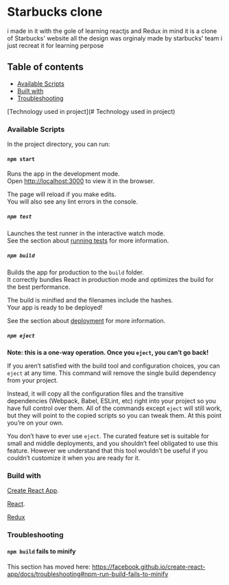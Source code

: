 # Starbucks clone


i made in it with the gole of learning reactjs and Redux in mind it is a clone of Starbucks' website all the design was orginaly made by starbucks' team i just recreat it for learning perpose 
##  Table of contents

- [Available Scripts](#available-scripts)
- [Built with](#build-with)
- [Troubleshooting](#troubleshooting)

[Technology used in project](# Technology used in project)
### Available Scripts

In the project directory, you can run:

#### `npm start`

Runs the app in the development mode.<br />
Open [http://localhost:3000](http://localhost:3000) to view it in the browser.

The page will reload if you make edits.<br />
You will also see any lint errors in the console.

##### `npm test`

Launches the test runner in the interactive watch mode.<br />
See the section about [running tests](https://facebook.github.io/create-react-app/docs/running-tests) for more information.

##### `npm build`

Builds the app for production to the `build` folder.<br />
It correctly bundles React in production mode and optimizes the build for the best performance.

The build is minified and the filenames include the hashes.<br />
Your app is ready to be deployed!

See the section about [deployment](https://facebook.github.io/create-react-app/docs/deployment) for more information.

##### `npm eject`

**Note: this is a one-way operation. Once you `eject`, you can’t go back!**

If you aren’t satisfied with the build tool and configuration choices, you can `eject` at any time. This command will remove the single build dependency from your project.

Instead, it will copy all the configuration files and the transitive dependencies (Webpack, Babel, ESLint, etc) right into your project so you have full control over them. All of the commands except `eject` will still work, but they will point to the copied scripts so you can tweak them. At this point you’re on your own.

You don’t have to ever use `eject`. The curated feature set is suitable for small and middle deployments, and you shouldn’t feel obligated to use this feature. However we understand that this tool wouldn’t be useful if you couldn’t customize it when you are ready for it.

### Build with 

[Create React App](https://facebook.github.io/create-react-app/docs/getting-started).

 [React](https://reactjs.org/).

[Redux](https://redux.js.org/)
### Troubleshooting
#### `npm build` fails to minify

This section has moved here: https://facebook.github.io/create-react-app/docs/troubleshooting#npm-run-build-fails-to-minify
